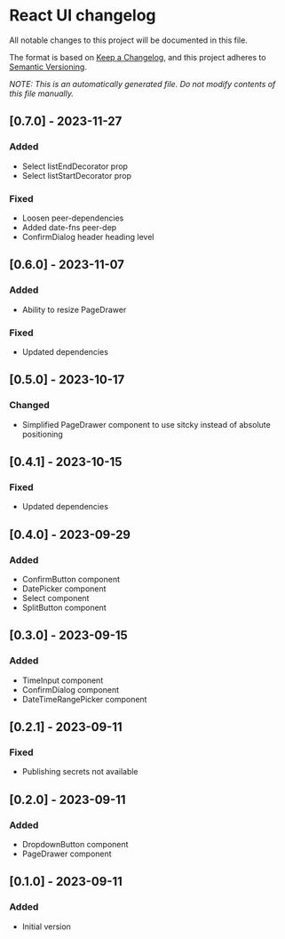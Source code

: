# React UI changelog

All notable changes to this project will be documented in this file.

The format is based on [Keep a Changelog](https://keepachangelog.com/en/1.1.0/),
and this project adheres to [Semantic Versioning](https://semver.org/spec/v2.0.0.html).

_NOTE: This is an automatically generated file. Do not modify contents of this file manually._

## [0.7.0] - 2023-11-27
### Added
- Select listEndDecorator prop
- Select listStartDecorator prop

### Fixed
- Loosen peer-dependencies
- Added date-fns peer-dep
- ConfirmDialog header heading level

## [0.6.0] - 2023-11-07
### Added
- Ability to resize PageDrawer

### Fixed
- Updated dependencies

## [0.5.0] - 2023-10-17
### Changed
- Simplified PageDrawer component to use sitcky instead of absolute positioning

## [0.4.1] - 2023-10-15
### Fixed
- Updated dependencies

## [0.4.0] - 2023-09-29
### Added
- ConfirmButton component
- DatePicker component
- Select component
- SplitButton component

## [0.3.0] - 2023-09-15
### Added
- TimeInput component
- ConfirmDialog component
- DateTimeRangePicker component

## [0.2.1] - 2023-09-11
### Fixed
- Publishing secrets not available

## [0.2.0] - 2023-09-11
### Added
- DropdownButton component
- PageDrawer component

## [0.1.0] - 2023-09-11
### Added
- Initial version
